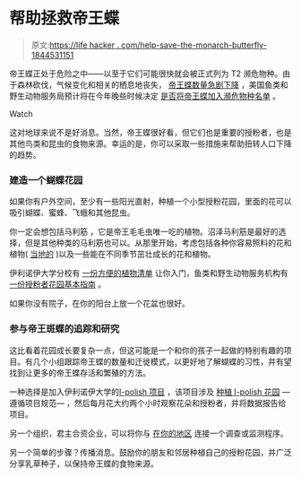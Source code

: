 # 帮助拯救帝王蝶

> 原文:[https://life hacker . com/help-save-the-monarch-butterfly-1844531151](https://lifehacker.com/help-save-the-monarch-butterfly-1844531151)

帝王蝶正处于危险之中——以至于它们可能很快就会被正式列为 T2 濒危物种。由于森林砍伐，气候变化和相关的栖息地丧失， [帝王蝶数量急剧下降](https://www.nps.gov/articles/monarch-butterfly.htm#:~:text=Monarch%20butterflies%20need%20milkweed%20plants%20to%20lay%20their%20eggs.&text=NPS-,More%20than%20beautiful%2C%20monarch%20butterflies%20contribute%20to%20the%20health%20of,pollinate%20many%20types%20of%20wildflowers.&text=Monarch%20butterflies%20are%20also%20an,small%20animals%2C%20and%20other%20insects.) ，美国鱼类和野生动物服务局预计将在今年晚些时候决定 [是否将帝王蝶加入濒危物种名单](https://www.reconnectwithnature.org/news-events/the-buzz/monarchs-disappearing-illinois-how-you-can-help) 。

Watch

这对地球来说不是好消息。当然，帝王蝶很好看，但它们也是重要的授粉者，也是其他鸟类和昆虫的食物来源。幸运的是，你可以采取一些措施来帮助扭转人口下降的趋势。

### 建造一个蝴蝶花园

如果你有户外空间，至少有一些阳光直射，种植一个小型授粉花园，里面的花可以吸引蝴蝶、蜜蜂、飞蛾和其他昆虫。

你一定会想包括马利筋 ，它是帝王毛毛虫唯一吃的植物。沼泽马利筋是最好的选择，但是其他种类的马利筋也可以。从那里开始，考虑包括各种你容易照料的花和植物( [当地的](http://www.xerces.org/pollinator-resource-center) )以及一些能在不同季节茁壮成长的花和植物。

伊利诺伊大学分校有 [一份方便的植物清单](https://extension.illinois.edu/sites/default/files/plantapollinatorpocket_brochure.pdf) 让你入门，鱼类和野生动物服务机构有 [一份授粉者花园基本指南](https://www.fws.gov/midwest/news/PollinatorGarden.html) 。

如果你没有院子，在你的阳台上放一个花盆也很好。

### 参与帝王斑蝶的追踪和研究

这比看着花园成长要复杂一点，但这可能是一个和你的孩子一起做的特别有趣的项目。有几个小组跟踪帝王蝶的数量和迁徙模式，以更好地了解蝴蝶的习性，并有望找到让更多的帝王蝶存活和繁殖的方法。

一种选择是加入伊利诺伊大学的[I-polish 项目](https://ipollinate.illinois.edu/) ，该项目涉及 [种植 I-polish 花园](https://ipollinate.illinois.edu/step-1-plant-your-garden/) — 遵循项目规范— ，然后每月花大约两个小时观察花朵和授粉者，并将数据报告给项目。

另一个组织，君主合资企业，可以将你与 [在你的地区](https://monarchjointventure.org/get-involved/study-monarchs-citizen-science-opportunities) 连接一个调查或监测程序。

另一个简单的步骤？传播消息。鼓励你的朋友和邻居种植自己的授粉花园，并广泛分享乳草种子，以保持帝王蝶的食物来源。